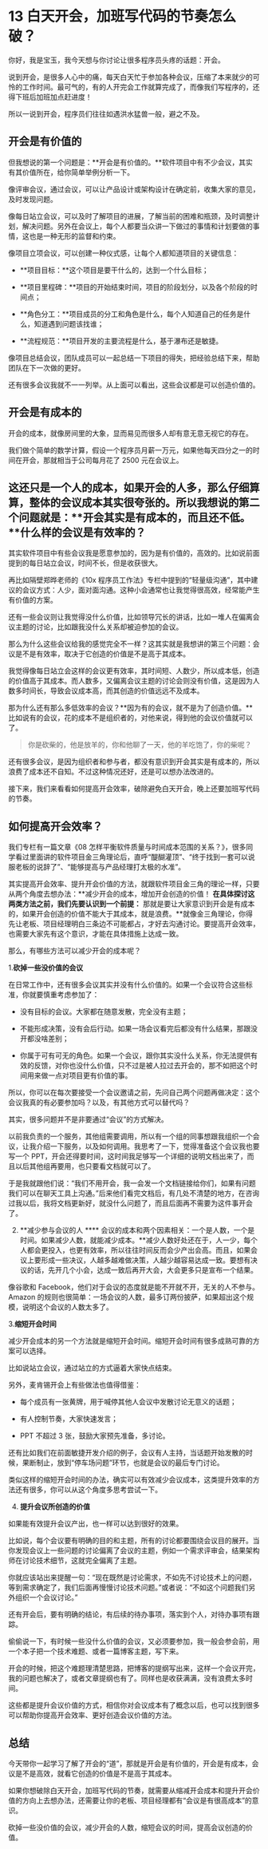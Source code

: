 # 13 白天开会，加班写代码的节奏怎么破？

你好，我是宝玉，我今天想与你讨论让很多程序员头疼的话题：开会。

说到开会，是很多人心中的痛，每天白天忙于参加各种会议，压缩了本来就少的可怜的工作时间。最可气的，有的人开完会工作就算完成了，而像我们写程序的，还得下班后加班加点赶进度！

所以一说到开会，程序员们往往如遇洪水猛兽一般，避之不及。

## 开会是有价值的

但我想说的第一个问题是：**开会是有价值的。**软件项目中有不少会议，其实有其价值所在，给你简单举例分析一下。

像评审会议，通过会议，可以让产品设计或架构设计在确定前，收集大家的意见，及时发现问题。

像每日站立会议，可以及时了解项目的进展，了解当前的困难和瓶颈，及时调整计划，解决问题。另外在会议上，每个人都要当众讲一下做过的事情和计划要做的事情，这也是一种无形的监督和约束。

像项目立项会议，可以创建一种仪式感，让每个人都知道项目的关键信息：

- **项目目标：**这个项目是要干什么的，达到一个什么目标；

- **项目里程碑：**项目的开始结束时间，项目的阶段划分，以及各个阶段的时间点；

- **角色分工：**项目成员的分工和角色是什么，每个人知道自己的任务是什么，知道遇到问题该找谁；

- **流程规范：**项目开发的主要流程是什么，基于瀑布还是敏捷。

像项目总结会议，团队成员可以一起总结一下项目的得失，把经验总结下来，帮助团队在下一次做的更好。

还有很多会议我就不一一列举。从上面可以看出，这些会议都是可以创造价值的。

## 开会是有成本的

开会的成本，就像房间里的大象，显而易见而很多人却有意无意无视它的存在。

我们做个简单的数学计算，假设一个程序员月薪一万元，如果他每天四分之一的时间在开会，那就相当于公司每月花了 2500 元在会议上。

## 这还只是一个人的成本，如果开会的人多，那么仔细算算，整体的会议成本其实很夸张的。所以我想说的第二个问题就是：**开会其实是有成本的，而且还不低。**什么样的会议是有效率的？

其实软件项目中有些会议我是愿意参加的，因为是有价值的，高效的。比如说前面提到的每日站立会议，时间不长，但是收获很大。

再比如隔壁郑晔老师的《10x 程序员工作法》专栏中提到的“轻量级沟通”，其中建议的会议方式：人少，面对面沟通。这种小会通常也让我觉得很高效，经常能产生有价值的方案。

还有一些会议则让我觉得没什么价值，比如领导冗长的讲话，比如一堆人在偏离会议主题的讨论，比如跟我没什么关系却被迫参加的会议。

那么为什么这些会议给我的感觉完全不一样？这其实就是我想讲的第三个问题：会议是不是有效率，取决于它创造的价值是不是高于其成本。

我觉得像每日站立会这样的会议更有效率，其时间短、人数少，所以成本低，创造的价值高于其成本。而人数多，又偏离会议主题的讨论会则没有价值，这是因为人数多时间长，导致会议成本高，而其创造的价值远远不及成本。

那为什么还有那么多低效率的会议？**因为有的会议，就不是为了创造价值。**比如说有的会议，花的成本不是组织者的，对他来说，得到他的会议价值就可以了。

> 你是砍柴的，他是放羊的，你和他聊了一天，他的羊吃饱了，你的柴呢？

还有很多会议，是因为组织者和参与者，都没有意识到开会其实是有成本的，所以浪费了成本还不自知。不过这种情况还好，还是可以想办法改进的。

接下来，我们来看看如何提高开会效率，破除避免白天开会，晚上还要加班写代码的节奏。

## 如何提高开会效率？

我们专栏有一篇文章《08 怎样平衡软件质量与时间成本范围的关系？》，很多同学看过里面讲的软件项目金三角理论后，直呼“醍醐灌顶”、“终于找到一套可以说服老板的说辞了”、“能够提高与产品经理打太极的水准”。

其实提高开会效率、提升开会价值的方法，就跟软件项目金三角的理论一样，只要从两个角度去想办法：**减少开会的成本，增加开会创造的价值！ **在具体探讨这两类方法之前，我们先要认识到一个前提：** 那就是要让大家意识到开会是有成本的，如果开会创造的价值不能大于其成本，就是浪费。**就像金三角理论，你得先让老板、项目经理明白三条边不可能都占，才好去沟通讨论。要提高开会效率，也需要大家先有这个意识，才能在具体措施上达成一致。

那么，有哪些方法可以减少开会的成本呢？

1.**砍掉一些没价值的会议**

在日常工作中，还有很多会议其实并没有什么价值的。如果一个会议符合这些标准，你就要慎重考虑参加了：

- 没有目标的会议。大家都在随意发散，完全没有主题；

- 不能形成决策，没有会后行动。如果一场会议看完后都没有什么结果，那跟没开都没啥差别；

- 你属于可有可无的角色。如果一个会议，跟你其实没什么关系，你无法提供有效的反馈，对你也没什么价值，只不过是被人拉过去开会的，那不如把这个时间用来做一点对项目更有价值的事。

所以，你可以在每次要接受一个会议邀请之前，先问自己两个问题再做决定：这个会议我真的有必要参加吗？以及，有其他方式可以替代吗？

其实，很多问题并不是非要通过“会议”的方式解决。

以前我负责的一个服务，其他组需要调用，所以有一个组的同事想跟我组织一个会议，让我介绍一下服务，以及如何调用。我思考了一下，觉得准备这个会议我也要写一个 PPT，开会还得要时间，这时间我足够写一个详细的说明文档出来了，而且以后其他组再要用，也只要看文档就可以了。

于是我就跟他们说：“我们不用开会，我一会发一个文档链接给你们，如果有问题我们可以在聊天工具上沟通。”后来他们看完文档后，有几处不清楚的地方，在咨询过我以后，我将文档更新好，就没什么问题了，而且后面再不需要为这件事开会了。

2. **减少参与会议的人 **** 会议的成本和两个因素相关：一个是人数，一个是时间。如果减少人数，就能减少成本。**减少人数好处还在于，人一少，每个人都会更投入，也更有效率，所以往往时间反而会少产出会高。而且，如果会议上要形成一些决议，人越多越难做决策，人越少越容易达成一致。要想有决议的话，先开几个小会，达成一致后再开大会，大会更多只是宣布一个结果。

像谷歌和 Facebook，他们对于会议的态度就是能不开就不开，无关的人不参与。Amazon 的规则也很简单：一场会议的人数，最多订两份披萨，如果超出这个规模，说明这个会议的人数太多了。

3.**缩短开会时间**

减少开会成本的另一个方法就是缩短开会时间。缩短开会时间有很多成熟可靠的方案可以选择。

比如说站立会议，通过站立的方式逼着大家快点结束。

另外，麦肯锡开会上有些做法也值得借鉴：

- 每个成员有一张黄牌，用于喊停其他人会议中发散讨论无意义的话题；

- 有人控制节奏，大家快速发言；

- PPT 不超过 3 张，鼓励大家预先准备，多讨论。

还有比如我们在前面敏捷开发介绍的例子，会议有人主持，当话题开始发散的时候，果断制止，放到“停车场问题”环节，也就是会议的最后专门讨论。

类似这样的缩短开会时间的办法，确实可以有效减少会议成本，这类提升效率的方法还有很多，你可以从这个角度多思考尝试一下。

4. **提升会议所创造的价值**

如果能有效提升会议产出，也一样可以达到很好的效果。

比如说，每个会议要有明确的目的和主题，所有的讨论都要围绕会议目的展开。当你发现会议上一些问题的讨论偏离了会议的主题，例如一个需求评审会，结果架构师在讨论技术细节，这就完全偏离了主题。

你就应该站出来提醒一句：“现在既然是讨论需求，不如先不讨论技术上的问题，等到需求确定了，我们后面再慢慢讨论技术问题。”或者说：“不如这个问题我们另外组织一个会议讨论。”

还有开会后，要有明确的结论，有后续的待办事项，落实到个人，对待办事项有跟踪。

偷偷说一下，有时候一些没什么价值的会议，又必须要参加，我一般会参会前，用一个本子把一个技术难题、或者一篇博客主题，写下来。

开会的时候，把这个难题理清楚思路，把博客的提纲写出来，这样一个会议开完，我的问题也解决了，或者文章提纲也有了。同样也是收获满满，没有浪费太多时间。

这些都是提升会议价值的方式，相信你对会议成本有了概念以后，也可以找到很多可以帮助你提高开会效率、更好创造会议价值的方法。

## 总结

今天带你一起学习了解了开会的“道”，那就是开会是有价值的，开会是有成本，会议是不是高效，就看它创造的价值是不是高于其成本。

如果你想破除白天开会，加班写代码的节奏，就需要从缩减开会成本和提升开会价值的方向上去想办法，还需要让你的老板、项目经理都有“会议是有很高成本”的意识。

砍掉一些没价值的会议，减少开会的人数，缩短会议的时间，提高会议创造的价值。
